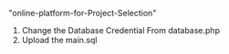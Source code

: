 "online-platform-for-Project-Selection" 

1. Change the Database Credential From database.php
2. Upload the main.sql
